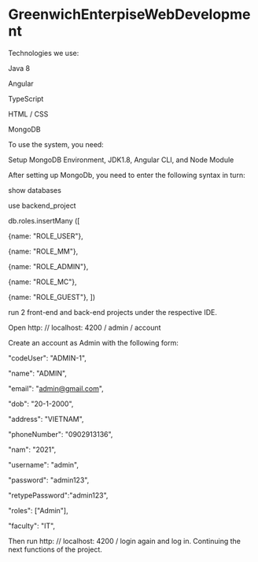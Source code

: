 # GreenwichEnterpiseWebDevelopment
Technologies we use:

Java 8

Angular

TypeScript

HTML / CSS

MongoDB


To use the system, you need:

Setup MongoDB Environment, JDK1.8, Angular CLI, and Node Module

After setting up MongoDb, you need to enter the following syntax in turn:

show databases

use backend_project 

db.roles.insertMany ([

{name: "ROLE_USER"},

{name: "ROLE_MM"},

{name: "ROLE_ADMIN"},

{name: "ROLE_MC"},

{name: "ROLE_GUEST"},
])


run 2 front-end and back-end projects under the respective IDE.

Open http: // localhost: 4200 / admin / account


Create an account as Admin with the following form:

"codeUser": "ADMIN-1",

"name": "ADMIN",

"email": "admin@gmail.com",

"dob": "20-1-2000",

"address": "VIETNAM",

"phoneNumber": "0902913136",

"nam": "2021",

"username": "admin",

"password": "admin123",

"retypePassword":"admin123",

"roles": ["Admin"],

"faculty": "IT",



Then run http: // localhost: 4200 / login again and log in. Continuing the next functions of the project.
